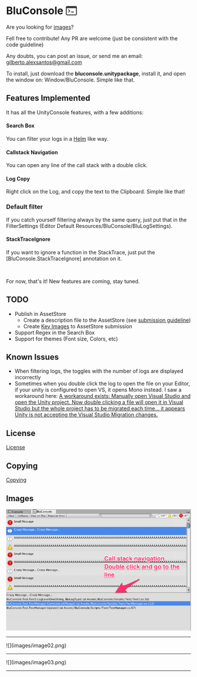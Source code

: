 BluConsole <img src="images/console-brand.png" width=30 style="margin: 0px 0px -5px">
========================

Are you looking for [images](#images)?

Fell free to contribute! Any PR are welcome (just be consistent with the code guideline)

Any doubts, you can post an issue, or send me an email: <gilberto.alexsantos@gmail.com>

To install, just download the **bluconsole.unitypackage**, install it, and open the window on: Window/BluConsole. Simple like that.

Features Implemented
----------------------------

It has all the UnityConsole features, with a few additions:


#### Search Box

You can filter your logs in a [Helm](https://github.com/emacs-helm/helm) like way.

#### Callstack Navigation

You can open any line of the call stack with a double click.

#### Log Copy

Right click on the Log, and copy the text to the Clipboard. Simple like that!

### Default filter

If you catch yourself filtering always by the same query, just put that in the FilterSettings (Editor Default Resources/BluConsole/BluLogSettings).

#### StackTraceIgnore

If you want to ignore a function in the StackTrace, just put the [BluConsole.StackTraceIgnore] annotation on it.

<br>

For now, that's it! New features are coming, stay tuned.


TODO
----------------------------

* Publish in AssetStore
	* Create a description file to the AssetStore (see [submission guideline](https://unity3d.com/asset-store/sell-assets/submission-guidelines))
	* Create [Key Images](https://unity3d.com/asset-store/sell-assets/submission-guidelines) to AssetStore submission
* Support Regex in the Search Box
* Support for themes (Font size, Colors, etc)

Known Issues
----------------------------

* When filtering logs, the toggles with the number of logs are displayed incorrectly
* Sometimes when you double click the log to open the file on your Editor, if your unity is configured to open VS, it opens Mono instead. I saw a workaround here:
[A workaround exists: Manually open Visual Studio and open the Unity project. Now double clicking a file will open it in Visual Studio but the whole project has to be migrated each time... it appears Unity is not accepting the Visual Studio Migration changes.](http://answers.unity3d.com/questions/236390/monodevelop-opens-instead-of-visual-studio.html)


License
----------------------------

[License](LICENSE)


Copying
----------------------------

[Copying](COPYING)


Images <a name="images"></a>
----------------------------

![](images/image01.png)
<hr>
![](images/image02.png)
<hr>
![](images/image03.png)
<hr>
